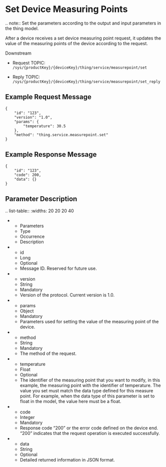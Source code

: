 # Set Device Measuring Points

.. note:: Set the parameters according to the output and input parameters in the thing model.

After a device receives a set device measuring point request, it updates the value of the measuring points of the device according to the request.

Downstream
- Request TOPIC: `/sys/{productKey}/{deviceKey}/thing/service/measurepoint/set`

- Reply TOPIC: `/sys/{productKey}/{deviceKey}/thing/service/measurepoint/set_reply`

## Example Request Message

```
{
	"id": "123",
	"version": "1.0",
	"params": {
		"temperature": 30.5
	},
	"method": "thing.service.measurepoint.set"
}

```

## Example Response Message

```
{
	"id": "123",
	"code": 200,
	"data": {}
}

```

## Parameter Description

.. list-table::
   :widths: 20 20 20 40

   * - Parameters
     - Type
     - Occurrence
     - Description
   * - id
     - Long
     - Optional
     - Message ID. Reserved for future use.
   * - version
     - String
     - Mandatory
     - Version of the protocol. Current version is 1.0.
   * - params
     - Object
     - Mandatory
     - Parameters used for setting the value of the measuring point of the device.
   * - method
     - String
     - Mandatory
     - The method of the request.
   * - temperature
     - Float
     - Optional
     - The identifier of the measuring point that you want to modify, in this example, the measuring point with the identifier of temperature. The value you set must match the data type defined for this measure point.​ For example, when the data type of this parameter is set to float in the model, the value here must be a float.
   * - code
     - Integer
     - Mandatory
     - Response code &ldquo;200&rdquo; or the error code defined on the device end. &ldquo;200&rdquo; indicates that the request operation is executed successfully.
   * - data
     - String
     - Optional
     - Detailed returned information in JSON format.

<!--end-->
